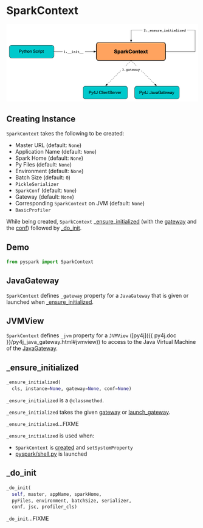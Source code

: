 # SparkContext

![SparkContext Initialization](images/SparkContext.png)

## Creating Instance

`SparkContext` takes the following to be created:

* <span id="master"> Master URL (default: `None`)
* <span id="appName"> Application Name (default: `None`)
* <span id="sparkHome"> Spark Home (default: `None`)
* <span id="pyFiles"> Py Files (default: `None`)
* <span id="environment"> Environment (default: `None`)
* <span id="batchSize"> Batch Size (default: `0`)
* <span id="serializer"> `PickleSerializer`
* <span id="conf"> `SparkConf` (default: `None`)
* <span id="gateway"> Gateway (default: `None`)
* <span id="jsc"> Corresponding `SparkContext` on JVM (default: `None`)
* <span id="profiler_cls"> `BasicProfiler`

While being created, `SparkContext` [_ensure_initialized](#_ensure_initialized) (with the [gateway](#gateway) and the [conf](#conf)) followed by [_do_init](#_do_init).

## Demo

```python
from pyspark import SparkContext
```

## <span id="_gateway"> JavaGateway

`SparkContext` defines `_gateway` property for a `JavaGateway` that is given or launched when [_ensure_initialized](#_ensure_initialized).

## <span id="_jvm"> JVMView

`SparkContext` defines `_jvm` property for a `JVMView` ([py4j]({{ py4j.doc }}/py4j_java_gateway.html#jvmview)) to access to the Java Virtual Machine of the [JavaGateway](#_gateway).

## <span id="_ensure_initialized"> _ensure_initialized

```python
_ensure_initialized(
  cls, instance=None, gateway=None, conf=None)
```

`_ensure_initialized` is a `@classmethod`.

`_ensure_initialized` takes the given [gateway](#gateway) or [launch_gateway](pyspark/java_gateway.md#launch_gateway).

`_ensure_initialized`...FIXME

`_ensure_initialized` is used when:

* `SparkContext` is [created](#creating-instance) and `setSystemProperty`
* [pyspark/shell.py](shell.md) is launched

## <span id="_do_init"> _do_init

```python
_do_init(
  self, master, appName, sparkHome,
  pyFiles, environment, batchSize, serializer,
  conf, jsc, profiler_cls)
```

`_do_init`...FIXME
